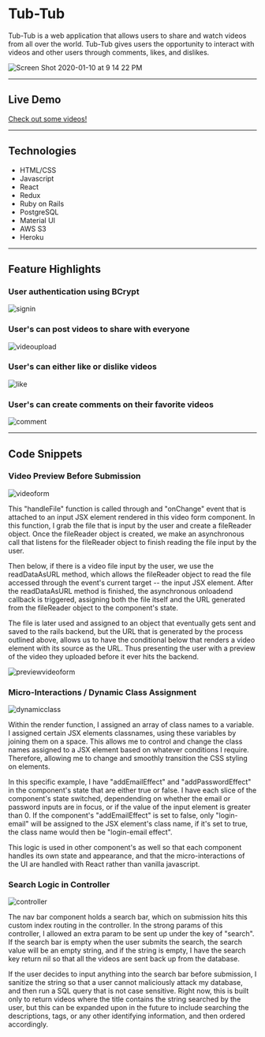 # Tub-Tub

Tub-Tub is a web application that allows users to share and watch videos from all over the world. Tub-Tub gives users the opportunity to interact with videos and other users through comments, likes, and dislikes. 

![Screen Shot 2020-01-10 at 9 14 22 PM](https://user-images.githubusercontent.com/43099538/72199247-3b661400-33ee-11ea-9a87-76bc357fe452.png)

---

## Live Demo

[Check out some videos!](https://tub-tub.herokuapp.com/#/)

---

## Technologies
  + HTML/CSS
  + Javascript
  + React
  + Redux
  + Ruby on Rails
  + PostgreSQL
  + Material UI
  + AWS S3
  + Heroku
  
 ---
 
 ## Feature Highlights
 
### User authentication using BCrypt

![signin](https://user-images.githubusercontent.com/43099538/72199169-17ee9980-33ed-11ea-84f5-f69473a79cf6.gif)

### User's can post videos to share with everyone

![videoupload](https://user-images.githubusercontent.com/43099538/72199170-191fc680-33ed-11ea-982b-b38119b9829f.gif)

### User's can either like or dislike videos

![like](https://user-images.githubusercontent.com/43099538/72199175-1e7d1100-33ed-11ea-8ddf-86012ab0ab5d.gif)

### User's can create comments on their favorite videos

![comment](https://user-images.githubusercontent.com/43099538/72199176-21780180-33ed-11ea-8a0d-8ef4c8e5f308.gif)

---

## Code Snippets

### Video Preview Before Submission

![videoform](https://user-images.githubusercontent.com/43099538/72199499-c85e9c80-33f1-11ea-9e21-be049971adb1.png)

This "handleFile" function is called through and "onChange" event that is attached to an input JSX element rendered in this video form component. In this function, I grab the file that is input by the user and create a fileReader object. Once the fileReader object is created, we make an asynchronous call that listens for the fileReader object to finish reading the file input by the user.

Then below, if there is a video file input by the user, we use the readDataAsURL method, which allows the fileReader object to read the file accessed through the event's current target -- the input JSX element. After the readDataAsURL method is finished, the asynchronous onloadend callback is triggered, assigning both the file itself and the URL generated from the fileReader object to the component's state.

The file is later used and assigned to an object that eventually gets sent and saved to the rails backend, but the URL that is generated by the process outlined above, allows us to have the conditional below that renders a video element with its source as the URL. Thus presenting the user with a preview of the video they uploaded before it ever hits the backend. 

![previewvideoform](https://user-images.githubusercontent.com/43099538/72199501-c85e9c80-33f1-11ea-8cf7-6bda7147d83f.png)

### Micro-Interactions / Dynamic Class Assignment

![dynamicclass](https://user-images.githubusercontent.com/43099538/72199500-c85e9c80-33f1-11ea-882d-ce190ef32d69.png)

Within the render function, I assigned an array of class names to a variable. I assigned certain JSX elements classnames, using these variables by joining them on a space. This allows me to control and change the class names assigned to a JSX element based on whatever conditions I require. Therefore, allowing me to change and smoothly transition the CSS styling on elements.

In this specific example, I have "addEmailEffect" and "addPasswordEffect" in the component's state that are either true or false. I have each slice of the component's state switched, dependending on whether the email or password inputs are in focus, or if the value of the input element is greater than 0. If the component's "addEmailEffect" is set to false, only "login-email" will be assigned to the JSX element's class name, if it's set to true, the class name would then be "login-email effect". 

This logic is used in other component's as well so that each component handles its own state and appearance, and that the micro-interactions of the UI are handled with React rather than vanilla javascript. 

### Search Logic in Controller

![controller](https://user-images.githubusercontent.com/43099538/72199502-c85e9c80-33f1-11ea-8f04-5940bcd90368.png)

The nav bar component holds a search bar, which on submission hits this custom index routing in the controller. In the strong params of this controller, I allowed an extra param to be sent up under the key of "search". If the search bar is empty when the user submits the search, the search value will be an empty string, and if the string is empty, I have the search key return nil so that all the videos are sent back up from the database.

If the user decides to input anything into the search bar before submission, I sanitize the string so that a user cannot maliciously attack my database, and then run a SQL query that is not case sensitive. Right now, this is built only to return videos where the title contains the string searched by the user, but this can be expanded upon in the future to include searching the descriptions, tags, or any other identifying information, and then ordered accordingly.
